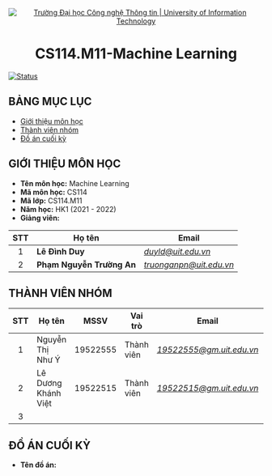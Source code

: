 <!-- Banner -->
<p align="center">
  <a href="https://www.uit.edu.vn/" title="Trường Đại học Công nghệ Thông tin" style="border: none;">
    <img src="https://i.imgur.com/WmMnSRt.png" alt="Trường Đại học Công nghệ Thông tin | University of Information Technology">
  </a>
</p>

<!-- Title -->
<h1 align="center"><b>CS114.M11-Machine Learning</b></h1>

[![Status](https://img.shields.io/badge/status-woking-brightgreen?style=flat-square)](https://github.com/ynguyenntc/CS114.M11)

<!-- Main -->

## BẢNG MỤC LỤC
* [Giới thiệu môn học](#giới-thiệu-môn-học)
* [Thành viên nhóm](#thành-viên-nhóm)
* [Đồ án cuối kỳ](#đồ-án-cuối-kỳ)

## GIỚI THIỆU MÔN HỌC
* **Tên môn học:** Machine Learning
* **Mã môn học:** CS114
* **Mã lớp:** CS114.M11
* **Năm học:** HK1 (2021 - 2022)
* **Giảng viên:**

| STT | Họ tên | Email |
| :---: | --- | --- |
| 1 | **Lê Đình Duy** | *duyld@uit.edu.vn* |
| 2 | **Phạm Nguyễn Trường An** | *truonganpn@uit.edu.vn*  |

## THÀNH VIÊN NHÓM
| STT | Họ tên | MSSV | Vai trò | Email | Github | Facebook |
| :---: | --- | --- | --- | --- | --- | --- |
| 1 | Nguyễn Thị Như Ý | 19522555 | Thành viên | *19522555@gm.uit.edu.vn* | [ynguyenntc](https://github.com/ynguyenntc) | [ynguyen.ntc](https://www.facebook.com/ynguyen.ntc) |
| 2 | Lê Dương Khánh Việt | 19522515 |Thành viên |*19522515@gm.uit.edu.vn*   | [19522515](https://github.com/19522515)  |[viethappy](https://www.facebook.com/viethappy) |
| 3 |  
## ĐỒ ÁN CUỐI KỲ
* **Tên đồ án:** 


